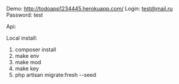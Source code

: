 Demo: http://todoapp1234445.herokuapp.com/
Login: test@mail.ru
Password: test

Api: 

Local install:

1) composer install
2) make env
3) make mod
4) make key
5) php artisan migrate:fresh --seed
